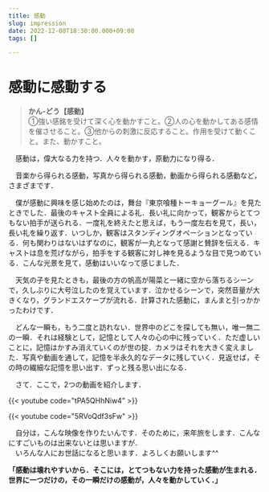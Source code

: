 ```yaml
---
title: 感動
slug: impression
date: 2022-12-08T18:30:00.000+09:00
tags: []

---
```

# 感動に感動する

> **かん-どう【感動】**  
> ①強い感銘を受けて深く心を動かすこと。②人の心を動かしてある感情を催させること。③他からの刺激に反応すること。作用を受けて動くこと。また、動かすこと。

　感動は，偉大なる力を持つ．人々を動かす，原動力になり得る．

　音楽から得られる感動，写真から得られる感動，動画から得られる感動など，さまざまです．

　僕が感動に興味を感じ始めたのは，舞台『東京喰種トーキョーグール』を見たときでした．最後のキャスト全員による礼．長い礼に向かって，観客からとてつもない拍手が送られる．一度礼を終えたと思えば，もう一度左右を見て，長い，長い礼を繰り返す．いつしか，観客はスタンディングオベーションとなっている．何も関わりはないはずなのに，観客が一丸となって感謝と賛辞を伝える．キャストは息を荒げながら，拍手をする観客に対し神を見るような目で見つめている．こんな光景を見て，感動はいいなって感じました．

　天気の子を見たときも，最後の方の帆高が陽菜と一緒に空から落ちるシーンで，久しぶりに大号泣したのを覚えています．泣かせるシーンで，突然音量が大きくなり，グランドエスケープが流れる．計算された感動に，まんまと引っかかったわけです．

　どんな一瞬も，もう二度と訪れない．世界中のどこを探しても無い，唯一無二の一瞬．それは経験として，記憶として人々の心の中に残っていく．ただ虚しいことに，記憶はかすみ消えていくのが世の掟．カメラはそれを大きく変えました．写真や動画を通して，記憶を半永久的なデータに残していく．見返せば，その時の繊細な記憶を思い出す．ずっと残る思い出になる．

　さて．ここで，2つの動画を紹介します．

{{< youtube code="tPA5QHhNiw4" >}}

{{< youtube code="5RVoQdf3sFw" >}}

　自分は，こんな映像を作りたいんです．そのために，来年旅をします．こんなにすごいものは出来ないとは思いますが．  
　いろんな人にお世話になると思います．よろしくお願いします^^

**「感動は壊れやすいから．そこには，とてつもない力を持った感動が生まれる．世界に一つだけの，その一瞬だけの感動が，人々を動かしていく．」**